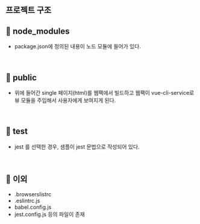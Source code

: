 프로젝트 구조
-

📌 node_modules
-
* package.json에 정의된 내용이 노드 모듈에 들어가 있다.


<br/>

📌 public
-
* 위에 들어간 single 페이지(html)를 웹팩에서 빌드하고 웹팩이 vue-cli-service로 뷰 모듈을 주입해서 사용자에게 보여지게 된다.


<br/>

📌 test
-
* jest 를 선택한 경우, 샘플이 jest 문법으로 작성되어 있다.



<br/>


📌 이외
-
* .browserslistrc
* .eslintrc.js
* babel.config.js
* jest.config.js
등의 파일이 존재


